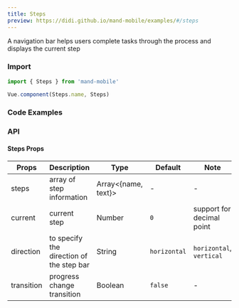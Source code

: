 ```yaml
---
title: Steps
preview: https://didi.github.io/mand-mobile/examples/#/steps
---
```


A navigation bar helps users complete tasks through the process and displays the current step

### Import

```javascript
import { Steps } from 'mand-mobile'

Vue.component(Steps.name, Steps)
```

### Code Examples
<!-- DEMO -->

### API

#### Steps Props
|Props | Description | Type | Default | Note|
|----|-----|------|------|------|
|steps | array of step information | Array<{name, text}> |-|-|
|current | current step | Number | `0` |support for decimal point|
|direction | to specify the direction of the step bar | String | `horizontal` | `horizontal`, `vertical` |
|transition | progress change transition | Boolean | `false` |-|
